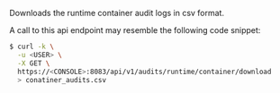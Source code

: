 Downloads the runtime container audit logs in csv format.

A call to this api endpoint may resemble the following code snippet:

```bash
$ curl -k \
  -u <USER> \
  -X GET \
  https://<CONSOLE>:8083/api/v1/audits/runtime/container/download
  > conatiner_audits.csv
```
